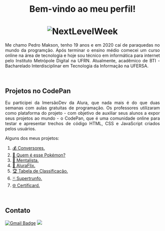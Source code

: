 <h1 align="center">Bem-vindo ao meu perfil!</h1>

<h1 align="center">
  <img alt="NextLevelWeek" title="Caí de paraquedas no mundo da programação." src="https://3.bp.blogspot.com/-eha5XKVZJs4/WkbHnFIsmzI/AAAAAAAABBo/8DhmDJqn0k8ZHYb0LRsENiqERPXdIgieQCLcBGAs/s1600/0028.gif"/>
</h1>

<p align="justify">Me chamo Pedro Makson, tenho 19 anos e em 2020 caí de paraquedas no mundo da programção. Após terminar o ensino médio comecei um curso online na área de tecnologia e hoje sou técnico em informática para internet pelo Instituto Metrópole Digital na UFRN. Atualmente, acadêmico de BTI - Bacharelado Interdisciplinar em Tecnologia da Informação na UFERSA.</p>

<br>
<h2 align="left">Projetos no CodePan</h2>

<p align="justify">Eu participei da ImersãoDev da Alura, que nada mais é do que duas semanas com aulas gratuitas de programação. Os professores utilizaram como plataforma do projeto - com objetivo de auxiliar seus alunos a expor seus projetos ao mundo - o CodePan, que é uma comunidade online para testar e apresentar trechos de código HTML, CSS e JavaScript criados pelos usuários.</p>

<p>Alguns dos meus projetos:</p>

<ol>
  <li><a href="https://codepen.io/PedroMakson/pen/QWdLqBR" target="_blank">💰 Conversores.</a></li>
  <li><a href="https://codepen.io/PedroMakson/pen/YzNXKzz" target="_blank">🐢 Quem é esse Pokémon? </a></li>
  <li><a href="https://codepen.io/PedroMakson/pen/eYgpZPQ" target="_blank">🧠 Mentalista.</a></li>
  <li><a href="https://codepen.io/PedroMakson/pen/NWdNWBY" target="_blank">🎥 AluraFlix.</a></li>
  <li><a href="https://codepen.io/PedroMakson/pen/ExZgdEZ" target="_blank">🏆 Tabela de Classificação.</a></li>
  <li><a href="https://codepen.io/PedroMakson/pen/QWdpydG" target="_blank">🃏 Supertrunfo.</a></li>
  <li><a href="https://codepen.io/PedroMakson/pen/PoWpyKj" target="_blank">🌐 Certificard.</a></li>
</ol>

<br>
<h2 align="left">Contato</h2>

[![Gmail Badge](https://img.shields.io/badge/Gmail-D14836?style=for-the-badge&logo=gmail&logoColor=white)](mailto:maksonjp080@gmail.com)
<a href="https://www.linkedin.com/in/pedro-makson"><img src="https://img.shields.io/badge/LinkedIn-0077B5?style=for-the-badge&logo=linkedin&logoColor=white"></a>
